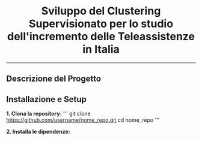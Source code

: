 <div align="center">
  <h1>Sviluppo del Clustering Supervisionato per lo studio dell'incremento delle Teleassistenze in Italia </h1>
</div>

***
## Descrizione del Progetto

## Installazione e Setup
**1. Clona la repository:**
\'''
git clone https://github.com/username/nome_repo.git
cd nome_repo
\'''

**2. Installa le dipendenze:**
